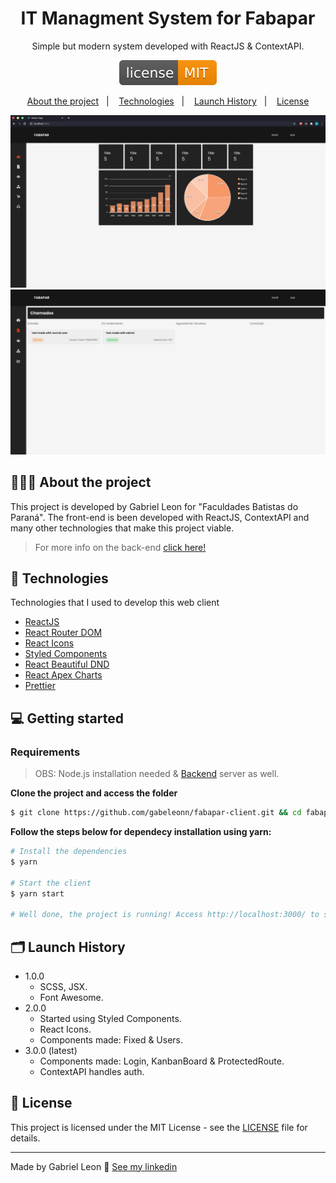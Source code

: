 <h1 align="center">
  IT Managment System for Fabapar
</h1>

<p align="center">
  Simple but modern system developed with ReactJS & ContextAPI.
</p>

<p align="center">
  <img alt="GitHub" src="/license.svg">
</p>

<p align="center">
  <a href="#%EF%B8%8F-about-the-project">About the project</a>&nbsp;&nbsp;&nbsp;|&nbsp;&nbsp;&nbsp;
  <a href="#-technologies">Technologies</a>&nbsp;&nbsp;&nbsp;|&nbsp;&nbsp;&nbsp;
  <a href="#%EF%B8%8F-launch-history">Launch History</a>&nbsp;&nbsp;&nbsp;|&nbsp;&nbsp;&nbsp;
  <a href="#-license">License</a>
</p>

<p align="center">
  <img alt="Dashboard" src="/dashboard.png">
  <img alt="Tickets" src="/tickets.png">
</p>

## 💇🏻‍♂️ About the project

This project is developed by Gabriel Leon for "Faculdades Batistas do Paraná". The front-end is been developed with ReactJS, ContextAPI and many other technologies that make this project viable.

> For more info on the back-end [click here!](https://github.com/gabeleonn/fabapar-server)


## 🚀 Technologies

Technologies that I used to develop this web client

- [ReactJS](https://reactjs.org/)
- [React Router DOM](https://reacttraining.com/react-router/)
- [React Icons](https://react-icons.netlify.com/#/)
- [Styled Components](https://styled-components.com/)
- [React Beautiful DND](https://yarnpkg.com/package/react-beautiful-dnd)
- [React Apex Charts](https://apexcharts.com/)
- [Prettier](https://prettier.io/)

## 💻 Getting started

### Requirements

> OBS: Node.js installation needed & [Backend](https://github.com/gabeleonn/fabapar-server) server as well.

**Clone the project and access the folder**

```bash
$ git clone https://github.com/gabeleonn/fabapar-client.git && cd fabapar-client
```

**Follow the steps below for dependecy installation using yarn:**

```bash
# Install the dependencies
$ yarn

# Start the client
$ yarn start

# Well done, the project is running! Access http://localhost:3000/ to see it.
```

## 🗂️ Launch History

-   1.0.0
    -   SCSS, JSX.
    -   Font Awesome.
-   2.0.0
    -   Started using Styled Components.
    -   React Icons.
    -   Components made: Fixed & Users.
-   3.0.0 (latest)
    -   Components made: Login, KanbanBoard & ProtectedRoute.
    -   ContextAPI handles auth. 

## 📝 License

This project is licensed under the MIT License - see the [LICENSE](/LICENSE.md) file for details.

---

Made by Gabriel Leon 👋 [See my linkedin](https://www.linkedin.com/in/gabeleonn/)
